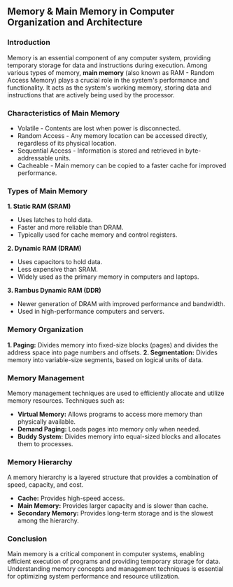 ## Memory & Main Memory in Computer Organization and Architecture

### Introduction

Memory is an essential component of any computer system, providing temporary storage for data and instructions during execution. Among various types of memory, **main memory** (also known as RAM - Random Access Memory) plays a crucial role in the system's performance and functionality. It acts as the system's working memory, storing data and instructions that are actively being used by the processor.


### Characteristics of Main Memory

- Volatile - Contents are lost when power is disconnected.
- Random Access - Any memory location can be accessed directly, regardless of its physical location.
- Sequential Access - Information is stored and retrieved in byte-addressable units. 
- Cacheable - Main memory can be copied to a faster cache for improved performance.


### Types of Main Memory

**1. Static RAM (SRAM)**

- Uses latches to hold data.
- Faster and more reliable than DRAM.
- Typically used for cache memory and control registers.


**2. Dynamic RAM (DRAM)**

- Uses capacitors to hold data.
- Less expensive than SRAM.
- Widely used as the primary memory in computers and laptops.


**3. Rambus Dynamic RAM (DDR)**

- Newer generation of DRAM with improved performance and bandwidth.
- Used in high-performance computers and servers.


### Memory Organization

**1. Paging:** Divides memory into fixed-size blocks (pages) and divides the address space into page numbers and offsets.
**2. Segmentation:** Divides memory into variable-size segments, based on logical units of data.


### Memory Management

Memory management techniques are used to efficiently allocate and utilize memory resources. Techniques such as:

- **Virtual Memory:** Allows programs to access more memory than physically available.
- **Demand Paging:** Loads pages into memory only when needed.
- **Buddy System:** Divides memory into equal-sized blocks and allocates them to processes.


### Memory Hierarchy

A memory hierarchy is a layered structure that provides a combination of speed, capacity, and cost. 

- **Cache:** Provides high-speed access.
- **Main Memory:** Provides larger capacity and is slower than cache.
- **Secondary Memory:** Provides long-term storage and is the slowest among the hierarchy.


### Conclusion

Main memory is a critical component in computer systems, enabling efficient execution of programs and providing temporary storage for data. Understanding memory concepts and management techniques is essential for optimizing system performance and resource utilization.